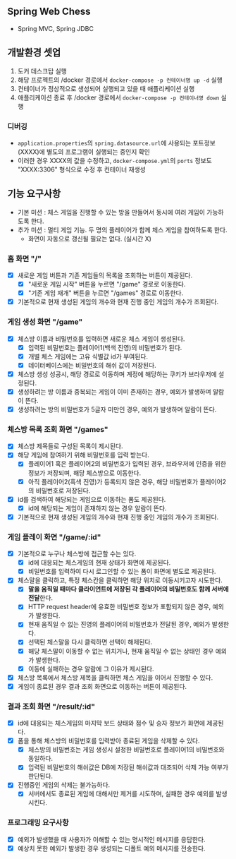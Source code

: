 ## Spring Web Chess

- Spring MVC, Spring JDBC

## 개발환경 셋업

1. 도커 데스크탑 실행
2. 해당 프로젝트의 /docker 경로에서 `docker-compose -p 컨테이너명 up -d` 실행
3. 컨테이너가 정상적으로 생성되어 실행되고 있을 때 애플리케이션 실행
4. 애플리케이션 종료 후 /docker 경로에서 `docker-compose -p 컨테이너명 down` 실행

### 디버깅

- `application.properties`의 `spring.datasource.url`에 사용되는 포트정보(XXXX)에 별도의 프로그램이 실행되는 중인지 확인
- 이러한 경우 XXXX의 값을 수정하고, `docker-compose.yml`의 `ports` 정보도 "XXXX:3306" 형식으로 수정 후 컨테이너 재생성

## 기능 요구사항

- 기본 미션 : 체스 게임을 진행할 수 있는 방을 만들어서 동시에 여러 게임이 가능하도록 한다.
- 추가 미션 : 멀티 게임 기능. 두 명의 플레이어가 함께 체스 게임을 참여하도록 한다.
    - 화면이 자동으로 갱신될 필요는 없다. (실시간 X)

### 홈 화면 "/"

- [x] 새로운 게임 버튼과 기존 게임들의 목록을 조회하는 버튼이 제공된다.
    - [x] "새로운 게임 시작" 버튼을 누르면 "/game" 경로로 이동한다.
    - [x] "기존 게임 재개" 버튼을 누르면 "/games" 경로로 이동한다.
- [x] 기본적으로 현재 생성된 게임의 개수와 현재 진행 중인 게임의 개수가 조회된다.

### 게임 생성 화면 "/game"

- [x] 체스방 이름과 비밀번호를 입력하면 새로운 체스 게임이 생성된다.
    - [x] 입력된 비밀번호는 플레이어1(백색 진영)의 비밀번호가 된다.
    - [x] 개별 체스 게임에는 고유 식별값 id가 부여된다.
    - [x] 데이터베이스에는 비밀번호의 해쉬 값이 저장된다.
- [x] 체스방 생성 성공시, 해당 경로로 이동하며 계정에 해당하는 쿠키가 브라우저에 설정된다.
- [x] 생성하려는 방 이름과 중복되는 게임이 이미 존재하는 경우, 예외가 발생하며 알람이 뜬다.
- [x] 생성하려는 방의 비밀번호가 5글자 미만인 경우, 예외가 발생하며 알람이 뜬다.

### 체스방 목록 조회 화면 "/games"

- [x] 체스방 제목들로 구성된 목록이 제시된다.
- [x] 해당 게임에 참여하기 위해 비밀번호를 입력 받는다.
    - [x] 플레이어1 혹은 플레이어2의 비밀번호가 입력된 경우, 브라우저에 인증을 위한 정보가 저장되며, 해당 체스방으로 이동한다.
    - [x] 아직 플레이어2(흑색 진영)가 등록되지 않은 경우, 해당 비밀번호가 플레이어2의 비밀번호로 저장된다.
- [x] id를 검색하여 해당되는 게임으로 이동하는 폼도 제공된다.
    - [x] id에 해당되는 게임이 존재하지 않는 경우 알람이 뜬다.
- [x] 기본적으로 현재 생성된 게임의 개수와 현재 진행 중인 게임의 개수가 조회된다.

### 게임 플레이 화면 "/game/:id"

- [x] 기본적으로 누구나 체스방에 접근할 수는 있다.
    - [x] id에 대응되는 체스게임의 현재 상태가 화면에 제공된다.
    - [x] 비밀번호를 입력하여 다시 로그인할 수 있는 폼이 화면에 별도로 제공된다.
- [x] 체스말을 클릭하고, 특정 체스칸을 클릭하면 해당 위치로 이동시키고자 시도한다.
    - [x] **말을 움직일 때마다 클라이언트에 저장된 각 플레이어의 비밀번호도 함께 서버에 전달**한다.
    - [x] HTTP request header에 유효한 비밀번호 정보가 포함되지 않은 경우, 예외가 발생한다.
    - [x] 현재 움직일 수 없는 진영의 플레이어의 비밀번호가 전달된 경우, 예외가 발생한다.
    - [x] 선택된 체스말을 다시 클릭하면 선택이 해제된다.
    - [x] 해당 체스말이 이동할 수 없는 위치거나, 현재 움직일 수 없는 상태인 경우 예외가 발생한다.
    - [x] 이동에 실패하는 경우 알람에 그 이유가 제시된다.
- [x] 체스방 목록에서 체스방 제목을 클릭하면 체스 게임을 이어서 진행할 수 있다.
- [x] 게임이 종료된 경우 결과 조회 화면으로 이동하는 버튼이 제공된다.

### 결과 조회 화면 "/result/:id"

- [x] id에 대응되는 체스게임의 마지막 보드 상태와 점수 및 승자 정보가 화면에 제공된다.
- [x] 폼을 통해 체스방의 비밀번호를 입력받아 종료된 게임을 삭제할 수 있다.
    - [x] 체스방의 비밀번호는 게임 생성시 설정한 비밀번호로 플레이어1의 비밀번호와 동일하다.
    - [x] 입력된 비밀번호의 해쉬값은 DB에 저장된 해쉬값과 대조되어 삭제 가능 여부가 판단된다.
- [x] 진행중인 게임의 삭제는 불가능하다.
    - [x] 서버에서도 종료된 게임에 대해서만 제거를 시도하며, 실패한 경우 예외를 발생시킨다.

### 프로그래밍 요구사항

- [x] 예외가 발생했을 때 사용자가 이해할 수 있는 명시적인 메시지를 응답한다.
- [x] 예상치 못한 예외가 발생한 경우 생성되는 디폴트 예외 메시지를 전송한다.

